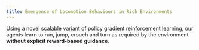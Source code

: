 ```yaml
---
title: Emergence of Locomotion Behaviours in Rich Environments
---
```


Using a novel scalable variant of policy gradient reinforcement learning, our agents learn to run, jump, crouch and turn as required by the environment **without explicit reward-based guidance**.

